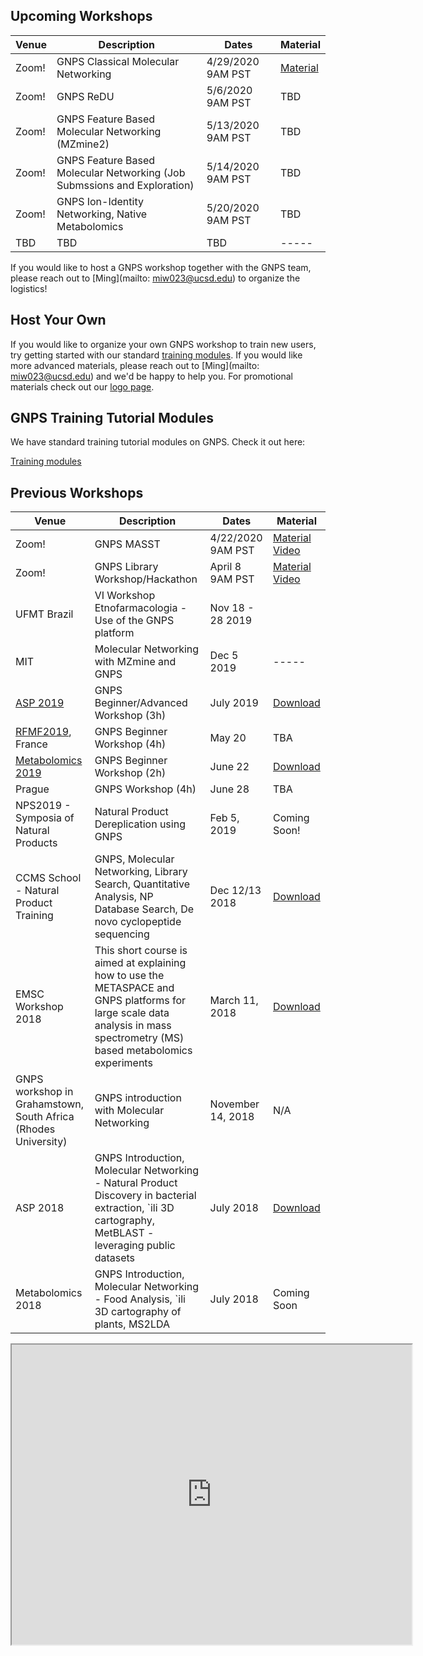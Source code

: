## Upcoming Workshops

| Venue        | Description          | Dates | Material |
| ------------- |-------------| -----| -----|
| Zoom! | GNPS Classical Molecular Networking | 4/29/2020 9AM PST | [Material](https://docs.google.com/document/d/1_aPUG0H4_v3hfVQ5uZTRv-lSPEuhooyiUZVNd1S21rw/edit?usp=sharing) |
| Zoom! | GNPS ReDU | 5/6/2020 9AM PST | TBD |
| Zoom! | GNPS Feature Based Molecular Networking (MZmine2) | 5/13/2020 9AM PST | TBD |
| Zoom! | GNPS Feature Based Molecular Networking (Job Submssions and Exploration) | 5/14/2020 9AM PST | TBD |
| Zoom! | GNPS Ion-Identity Networking, Native Metabolomics	| 5/20/2020 9AM PST | TBD |
|TBD | TBD | TBD | -----|

If you would like to host a GNPS workshop together with the GNPS team, please reach out to [Ming](mailto: miw023@ucsd.edu) to organize the logistics!

## Host Your Own

 If you would like to organize your own GNPS workshop to train new users, try getting started with our standard [training modules](https://github.com/CCMS-UCSD/GNPS_TrainingTutorialModules). If you would like more advanced materials, please reach out to [Ming](mailto: miw023@ucsd.edu) and we'd be happy to help you. For promotional materials check out our [logo page](logos.md).

## GNPS Training Tutorial Modules

We have standard training tutorial modules on GNPS. Check it out here:

[Training modules](https://github.com/CCMS-UCSD/GNPS_TrainingTutorialModules/tree/master/modules)

## Previous Workshops

| Venue        | Description          | Dates | Material |
| ------------- |-------------| -----| -----|
| Zoom! | GNPS MASST | 4/22/2020 9AM PST | [Material](https://docs.google.com/document/d/1rzPLGA0-3DbFkUKVpIyUrj_7MLhqCvSSPskVO9gR1D0/edit?usp=sharing) [Video](https://www.youtube.com/watch?v=14hGi6FtZIM) |
| Zoom! | GNPS Library Workshop/Hackathon | April 8 9AM PST| [Material](https://docs.google.com/document/d/1pu24hCoRr8trBhc_sJ34BiWamJHEpRkZYYnGYQRkAkU/edit?usp=sharing) [Video](https://www.youtube.com/watch?v=IbXBpud57Z8) | 
| UFMT Brazil | VI Workshop Etnofarmacologia - Use of the GNPS platform | Nov 18 - 28 2019 | 
| MIT |Molecular Networking with MZmine and GNPS| Dec 5 2019 | -----|
| [ASP 2019](http://aspmeetings.pharmacognosy.us/) | GNPS Beginner/Advanced Workshop (3h) | July 2019 | [Download](https://docs.google.com/document/d/1i80buu38_x79qeHVHGz2d_nyRYQJ92jV3mQfTtJLsB4/edit?usp=sharing) |
| [RFMF2019](https://12-js-rfmf-2019.sciencesconf.org/), France | GNPS Beginner Workshop (4h) | May 20 | TBA |
| [Metabolomics 2019](http://metabolomics2019.org/) | GNPS Beginner Workshop (2h) | June 22 | [Download](https://docs.google.com/document/d/1_qoMd73M9KTFJ3A37GDY9Yqjim0s9EoxiqUa7CUX_gY/edit?usp=sharing) |
| Prague | GNPS Workshop (4h) | June 28| TBA |
| NPS2019 - Symposia of Natural Products | Natural Product Dereplication using GNPS | Feb 5, 2019 | Coming Soon! |
| CCMS School - Natural Product Training | GNPS, Molecular Networking, Library Search, Quantitative Analysis, NP Database Search, De novo cyclopeptide sequencing | Dec 12/13 2018 | [Download](https://www.dropbox.com/s/zyxhxcsgh3b65qk/CCMS%20School%20GNPS%20Workshop.pptx?dl=1) |
| EMSC Workshop 2018 | This short course is aimed at explaining how to use the METASPACE and GNPS platforms for large scale data analysis in mass spectrometry (MS) based metabolomics experiments | March 11, 2018 | [Download](https://www.dropbox.com/s/ob8kh5su081hexf/EMSC2018-GNPS-Workshop.pdf?dl=1) |
| GNPS workshop in Grahamstown, South Africa (Rhodes University) |  GNPS introduction with Molecular Networking | November 14, 2018 | N/A |
| ASP 2018 | GNPS Introduction, Molecular Networking - Natural Product Discovery in bacterial extraction, `ili 3D cartography, MetBLAST - leveraging public datasets | July 2018 | [Download](ftp://massive.ucsd.edu/MSV000082622/updates/2018-08-02_mwang87_0a19cfec/other/ASP2018_GNPS_Workshop.zip) |
| Metabolomics 2018 | GNPS Introduction, Molecular Networking - Food Analysis, `ili 3D cartography of plants, MS2LDA | July 2018 | Coming Soon |

<iframe src="https://www.google.com/maps/d/u/0/embed?mid=1xotOmx11UTebhBV-LfYgLsKrfdyprw4z" width="640" height="480"></iframe>
